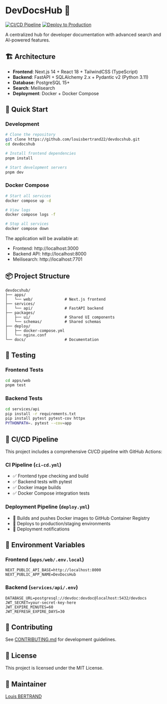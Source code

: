 # DevDocsHub 🚀

[![CI/CD Pipeline](https://github.com/louisbertrand22/devdocshub/actions/workflows/ci-cd.yml/badge.svg)](https://github.com/louisbertrand22/devdocshub/actions/workflows/ci-cd.yml)
[![Deploy to Production](https://github.com/louisbertrand22/devdocshub/actions/workflows/deploy.yml/badge.svg)](https://github.com/louisbertrand22/devdocshub/actions/workflows/deploy.yml)

A centralized hub for developer documentation with advanced search and AI-powered features.

## 🏗️ Architecture

- **Frontend**: Next.js 14 + React 18 + TailwindCSS (TypeScript)
- **Backend**: FastAPI + SQLAlchemy 2.x + Pydantic v2 (Python 3.11)
- **Database**: PostgreSQL 15+
- **Search**: Meilisearch
- **Deployment**: Docker + Docker Compose

## 🚀 Quick Start

### Development

```bash
# Clone the repository
git clone https://github.com/louisbertrand22/devdocshub.git
cd devdocshub

# Install frontend dependencies
pnpm install

# Start development servers
pnpm dev
```

### Docker Compose

```bash
# Start all services
docker compose up -d

# View logs
docker compose logs -f

# Stop all services
docker compose down
```

The application will be available at:
- Frontend: http://localhost:3000
- Backend API: http://localhost:8000
- Meilisearch: http://localhost:7701

## 📦 Project Structure

```
devdocshub/
├── apps/
│   └── web/              # Next.js frontend
├── services/
│   └── api/              # FastAPI backend
├── packages/
│   ├── ui/               # Shared UI components
│   └── schemas/          # Shared schemas
├── deploy/
│   ├── docker-compose.yml
│   └── nginx.conf
└── docs/                 # Documentation
```

## 🧪 Testing

### Frontend Tests

```bash
cd apps/web
pnpm test
```

### Backend Tests

```bash
cd services/api
pip install -r requirements.txt
pip install pytest pytest-cov httpx
PYTHONPATH=. pytest --cov=app
```

## 🔄 CI/CD Pipeline

This project includes a comprehensive CI/CD pipeline with GitHub Actions:

### CI Pipeline (`ci-cd.yml`)
- ✅ Frontend type checking and build
- ✅ Backend tests with pytest
- ✅ Docker image builds
- ✅ Docker Compose integration tests

### Deployment Pipeline (`deploy.yml`)
- 🚢 Builds and pushes Docker images to GitHub Container Registry
- 🚀 Deploys to production/staging environments
- 📢 Deployment notifications

## 📝 Environment Variables

### Frontend (`apps/web/.env.local`)

```env
NEXT_PUBLIC_API_BASE=http://localhost:8000
NEXT_PUBLIC_APP_NAME=DevDocsHub
```

### Backend (`services/api/.env`)

```env
DATABASE_URL=postgresql://devdoc:devdoc@localhost:5432/devdocs
JWT_SECRET=your-secret-key-here
JWT_EXPIRE_MINUTES=60
JWT_REFRESH_EXPIRE_DAYS=30
```

## 🤝 Contributing

See [CONTRIBUTING.md](apps/docs/frontend/CONTRIBUTING.md) for development guidelines.

## 📄 License

This project is licensed under the MIT License.

## 👥 Maintainer

[Louis BERTRAND](https://github.com/louisbertrand22)
